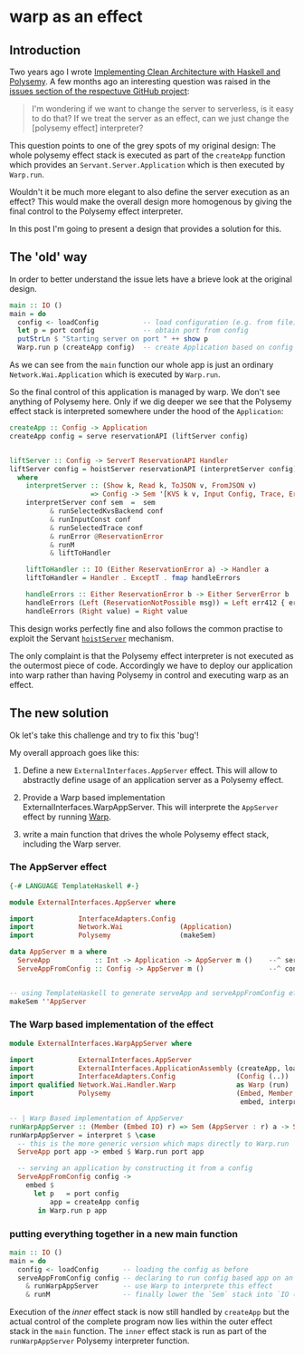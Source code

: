 # warp as an effect

## Introduction

Two years ago I wrote [Implementing Clean Architecture with Haskell and Polysemy](https://thma.github.io/posts/2020-05-29-polysemy-clean-architecture.html). 
A few months ago an interesting question was raised in the [issues section of the respectuve GitHub project](https://github.com/thma/PolysemyCleanArchitecture/issues/2):

> I'm wondering if we want to change the server to serverless, is it easy to do that? 
> If we treat the server as an effect, can we just change the [polysemy effect] interpreter?

This question points to one of the grey spots of my original design: The whole polysemy effect stack is executed as part of the `createApp` function which provides an `Servant.Server.Application` which is then executed by `Warp.run`.

Wouldn't it be much more elegant to also define the server execution as an effect? This would make the overall design more homogenous by giving the final control to the Polysemy effect interpreter. 

In this post I'm going to present a design that provides a solution for this.

## The 'old' way

In order to better understand the issue lets have a brieve look at the original design.

```haskell
main :: IO ()
main = do
  config <- loadConfig           -- load configuration (e.g. from file)
  let p = port config            -- obtain port from config
  putStrLn $ "Starting server on port " ++ show p
  Warp.run p (createApp config)  -- create Application based on config and run it
```

As we can see from the `main` function our whole app is just an ordinary `Network.Wai.Application` which is executed by `Warp.run`.

So the final control of this application is managed by warp. We don't see anything of Polysemy here. Only if we dig deeper we see that the Polysemy effect stack is interpreted somewhere under the hood of the `Application`:

```haskell
createApp :: Config -> Application
createApp config = serve reservationAPI (liftServer config)


liftServer :: Config -> ServerT ReservationAPI Handler
liftServer config = hoistServer reservationAPI (interpretServer config) reservationServer
  where
    interpretServer :: (Show k, Read k, ToJSON v, FromJSON v)
                    => Config -> Sem '[KVS k v, Input Config, Trace, Error ReservationError, Embed IO] a -> Handler a
    interpretServer conf sem  =  sem
          & runSelectedKvsBackend conf
          & runInputConst conf
          & runSelectedTrace conf
          & runError @ReservationError
          & runM
          & liftToHandler

    liftToHandler :: IO (Either ReservationError a) -> Handler a
    liftToHandler = Handler . ExceptT . fmap handleErrors

    handleErrors :: Either ReservationError b -> Either ServerError b
    handleErrors (Left (ReservationNotPossible msg)) = Left err412 { errBody = pack msg}
    handleErrors (Right value) = Right value
```

This design works perfectly fine and also follows the common practise to exploit the Servant [`hoistServer`](https://hackage.haskell.org/package/servant-server-0.19.1/docs/Servant-Server.html#v:hoistServer) mechanism.

The only complaint is that the Polysemy effect interpreter is not executed as the outermost piece of code. Accordingly we have to deploy our application into warp rather than having Polysemy in control and executing warp as an effect.


## The new solution

Ok let's take this challenge and try to fix this 'bug'!

My overall approach goes like this:

1. Define a new `ExternalInterfaces.AppServer` effect. This will allow to abstractly define
   usage of an application server as a Polysemy effect.

2. Provide a Warp based implementation ExternalInterfaces.WarpAppServer.
   This will interprete the `AppServer` effect by running [Warp](http://www.aosabook.org/en/posa/warp.html).

3. write a main function that drives the whole Polysemy effect stack, including the Warp server. 
   
### The AppServer effect
```haskell
{-# LANGUAGE TemplateHaskell #-}

module ExternalInterfaces.AppServer where

import           InterfaceAdapters.Config
import           Network.Wai              (Application)
import           Polysemy                 (makeSem)

data AppServer m a where
  ServeApp           :: Int -> Application -> AppServer m ()    --^ serve a given application on a port
  ServeAppFromConfig :: Config -> AppServer m ()                --^ construct an application from a configuration and serve it


-- using TemplateHaskell to generate serveApp and serveAppFromConfig effect functions
makeSem ''AppServer
```

### The Warp based implementation of the effect

```haskell
module ExternalInterfaces.WarpAppServer where

import           ExternalInterfaces.AppServer
import           ExternalInterfaces.ApplicationAssembly (createApp, loadConfig)
import           InterfaceAdapters.Config               (Config (..))
import qualified Network.Wai.Handler.Warp               as Warp (run)
import           Polysemy                               (Embed, Member, Sem,
                                                         embed, interpret, runM)

-- | Warp Based implementation of AppServer
runWarpAppServer :: (Member (Embed IO) r) => Sem (AppServer : r) a -> Sem r a
runWarpAppServer = interpret $ \case
  -- this is the more generic version which maps directly to Warp.run
  ServeApp port app -> embed $ Warp.run port app

  -- serving an application by constructing it from a config
  ServeAppFromConfig config ->
    embed $
      let p   = port config
          app = createApp config
       in Warp.run p app
```

### putting everything together in a new main function

```haskell
main :: IO ()
main = do
  config <- loadConfig      -- loading the config as before
  serveAppFromConfig config -- declaring to run config based app on an AppServer
    & runWarpAppServer      -- use Warp to interprete this effect
    & runM                  -- finally lower the `Sem` stack into `IO ()`
```

Execution of the *inner* effect stack is now still handled by `createApp` but the actual control of the complete program now lies within the outer effect stack in the `main` function. The `inner` effect stack is run as part of the `runWarpAppServer` Polysemy interpreter function.


